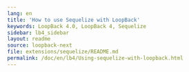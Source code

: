 ```yaml
---
lang: en
title: 'How to use Sequelize with LoopBack'
keywords: LoopBack 4.0, LoopBack 4, Sequelize
sidebar: lb4_sidebar
layout: readme
source: loopback-next
file: extensions/sequelize/README.md
permalink: /doc/en/lb4/Using-sequelize-with-loopback.html
---
```

